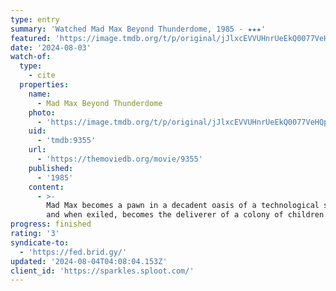 ```yaml
---
type: entry
summary: 'Watched Mad Max Beyond Thunderdome, 1985 - ★★★'
featured: 'https://image.tmdb.org/t/p/original/jJlxcEVVUHnrUeEkQ0077VeHQpb.jpg'
date: '2024-08-03'
watch-of:
  type:
    - cite
  properties:
    name:
      - Mad Max Beyond Thunderdome
    photo:
      - 'https://image.tmdb.org/t/p/original/jJlxcEVVUHnrUeEkQ0077VeHQpb.jpg'
    uid:
      - 'tmdb:9355'
    url:
      - 'https://themoviedb.org/movie/9355'
    published:
      - '1985'
    content:
      - >-
        Mad Max becomes a pawn in a decadent oasis of a technological society,
        and when exiled, becomes the deliverer of a colony of children.
progress: finished
rating: '3'
syndicate-to:
  - 'https://fed.brid.gy/'
updated: '2024-08-04T04:08:04.153Z'
client_id: 'https://sparkles.sploot.com/'
---
```


